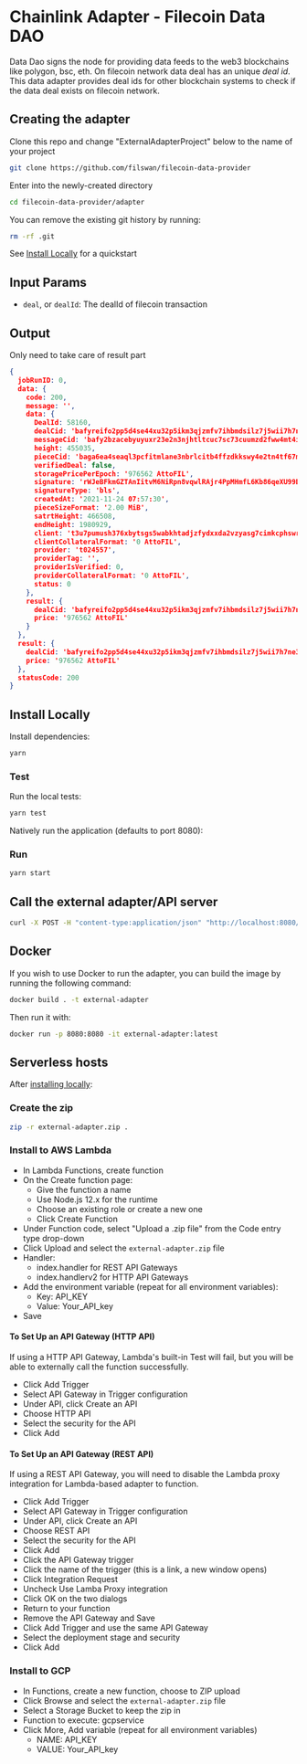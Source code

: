 
# Chainlink Adapter - Filecoin Data DAO 

Data Dao signs the node for providing data feeds to the web3 blockchains like polygon, bsc, eth. On filecoin network data deal has an unique *deal id*. This data adapter provides deal ids for other blockchain systems to check if the data deal exists on filecoin network.


## Creating the adapter 

Clone this repo and change "ExternalAdapterProject" below to the name of your project

```bash
git clone https://github.com/filswan/filecoin-data-provider 
```

Enter into the newly-created directory

```bash
cd filecoin-data-provider/adapter
```

You can remove the existing git history by running:

```bash
rm -rf .git
```

See [Install Locally](#install-locally) for a quickstart

## Input Params

- `deal`, or `dealId`: The dealId of filecoin transaction

## Output
Only need to take care of result part

```json
{
  jobRunID: 0,
  data: {
    code: 200,
    message: '',
    data: {
      DealId: 58160,
      dealCid: 'bafyreifo2pp5d4se44xu32p5ikm3qjzmfv7ihbmdsilz7j5wii7h7ne3gm',
      messageCid: 'bafy2bzacebyuyuxr23e2n3njhtltcuc7sc73cuumzd2fww4mt4ivtzg2zn6um',
      height: 455035,
      pieceCid: 'baga6ea4seaql3pcfitmlane3nbrlcitb4ffzdkkswy4e2tn4tf67muicdcueiki',
      verifiedDeal: false,
      storagePricePerEpoch: '976562 AttoFIL',
      signature: 'rWJeBFkmGZTAnIitvM6NiRpn8vqwlRAjr4PpMHmfL6Kb86qeXU99DtHWmjW8WyARAFn3mTUtB4+rlibfEUFlts4cAESxfHPiuOciVj0r0d8Y3te0axEZETGsJeLQPPkY',
      signatureType: 'bls',
      createdAt: '2021-11-24 07:57:30',
      pieceSizeFormat: '2.00 MiB',
      satrtHeight: 466508,
      endHeight: 1980929,
      client: 't3u7pumush376xbytsgs5wabkhtadjzfydxxda2vzyasg7cimkcphswrq66j4dubbhwpnojqd3jie6ermpwvvq',
      clientCollateralFormat: '0 AttoFIL',
      provider: 't024557',
      providerTag: '',
      providerIsVerified: 0,
      providerCollateralFormat: '0 AttoFIL',
      status: 0
    },
    result: {
      dealCid: 'bafyreifo2pp5d4se44xu32p5ikm3qjzmfv7ihbmdsilz7j5wii7h7ne3gm',
      price: '976562 AttoFIL'
    }
  },
  result: {
    dealCid: 'bafyreifo2pp5d4se44xu32p5ikm3qjzmfv7ihbmdsilz7j5wii7h7ne3gm',
    price: '976562 AttoFIL'
  },
  statusCode: 200
}
```

## Install Locally

Install dependencies:

```bash
yarn
```

### Test

Run the local tests:

```bash
yarn test
```

Natively run the application (defaults to port 8080):

### Run

```bash
yarn start
```

## Call the external adapter/API server

```bash
curl -X POST -H "content-type:application/json" "http://localhost:8080/" --data '{ "id": 0, "data": { "deal":58160 } }'
```

## Docker

If you wish to use Docker to run the adapter, you can build the image by running the following command:

```bash
docker build . -t external-adapter
```

Then run it with:

```bash
docker run -p 8080:8080 -it external-adapter:latest
```

## Serverless hosts

After [installing locally](#install-locally):

### Create the zip

```bash
zip -r external-adapter.zip .
```

### Install to AWS Lambda

- In Lambda Functions, create function
- On the Create function page:
  - Give the function a name
  - Use Node.js 12.x for the runtime
  - Choose an existing role or create a new one
  - Click Create Function
- Under Function code, select "Upload a .zip file" from the Code entry type drop-down
- Click Upload and select the `external-adapter.zip` file
- Handler:
    - index.handler for REST API Gateways
    - index.handlerv2 for HTTP API Gateways
- Add the environment variable (repeat for all environment variables):
  - Key: API_KEY
  - Value: Your_API_key
- Save

#### To Set Up an API Gateway (HTTP API)

If using a HTTP API Gateway, Lambda's built-in Test will fail, but you will be able to externally call the function successfully.

- Click Add Trigger
- Select API Gateway in Trigger configuration
- Under API, click Create an API
- Choose HTTP API
- Select the security for the API
- Click Add

#### To Set Up an API Gateway (REST API)

If using a REST API Gateway, you will need to disable the Lambda proxy integration for Lambda-based adapter to function.

- Click Add Trigger
- Select API Gateway in Trigger configuration
- Under API, click Create an API
- Choose REST API
- Select the security for the API
- Click Add
- Click the API Gateway trigger
- Click the name of the trigger (this is a link, a new window opens)
- Click Integration Request
- Uncheck Use Lamba Proxy integration
- Click OK on the two dialogs
- Return to your function
- Remove the API Gateway and Save
- Click Add Trigger and use the same API Gateway
- Select the deployment stage and security
- Click Add

### Install to GCP

- In Functions, create a new function, choose to ZIP upload
- Click Browse and select the `external-adapter.zip` file
- Select a Storage Bucket to keep the zip in
- Function to execute: gcpservice
- Click More, Add variable (repeat for all environment variables)
  - NAME: API_KEY
  - VALUE: Your_API_key